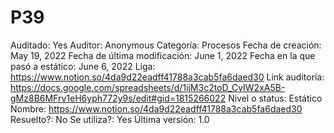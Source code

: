 # P39

Auditado: Yes
Auditor: Anonymous
Categoría: Procesos
Fecha de creación: May 19, 2022
Fecha de última modificación: June 1, 2022
Fecha en la que pasó a estático: June 6, 2022
Liga: https://www.notion.so/4da9d22eadff41788a3cab5fa6daed30 
Link auditoría: https://docs.google.com/spreadsheets/d/1ijM3c2toD_CvIW2xA5B-gMz8B6MFrv1eH6yph772y9s/edit#gid=1815266022
Nivel o status: Estático
Nombre: https://www.notion.so/4da9d22eadff41788a3cab5fa6daed30 
Resuelto?: No
Se utiliza?: Yes
Última versión: 1.0